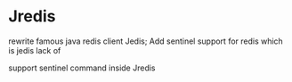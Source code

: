 Jredis
======

rewrite famous java redis client Jedis; Add sentinel support for redis which is jedis lack of 


support sentinel command inside Jredis
